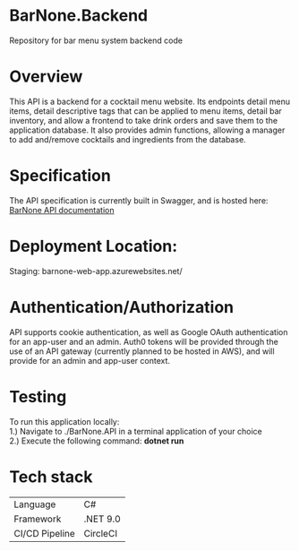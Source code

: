 # BarNone.Backend

Repository for bar menu system backend code

# Overview

This API is a backend for a cocktail menu website. Its endpoints detail menu items, detail descriptive tags that can be applied to menu items, detail bar inventory, and allow a frontend to take drink orders and save them to the application database. It also provides admin functions, allowing a manager to add and/remove cocktails and ingredients from the database.

# Specification

The API specification is currently built in Swagger, and is hosted here: <a href="https://jpzimmerman.github.io/BarNone.Backend/#/">BarNone API documentation</a>

# Deployment Location:

Staging: barnone-web-app.azurewebsites.net/

# Authentication/Authorization

API supports cookie authentication, as well as Google OAuth authentication for an app-user and an admin. Auth0 tokens will be provided through the use of an API gateway (currently planned to be hosted in AWS), and will provide for an admin and app-user context.

# Testing

To run this application locally:<br>
1.) Navigate to ./BarNone.API in a terminal application of your choice<br>
2.) Execute the following command: <strong> dotnet run</strong><br>

# Tech stack

<table>
  <tr>
    <td>Language</td>
    <td>C#</td>
  </tr>
  <tr>
    <td>Framework</td>
    <td>.NET 9.0</td>
  </tr>
  <tr>
    <td>CI/CD Pipeline</td>
    <td>CircleCI</td>
  </tr>
</table>
